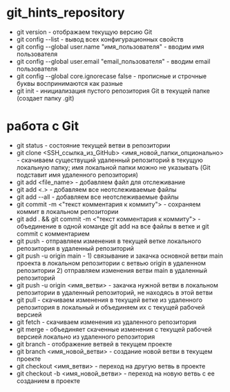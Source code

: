 # git_hints_repository

* git version - отображаем текущую версию Git
* git config --list - вывод вcех конфигурационных свойств 
* git config --global user.name "имя_пользователя" - вводим имя пользователя 
* git config --global user.email "email_пользователя" - вводим email пользователя 
* git config --global core.ignorecase false - прописные и строчные буквы воспринимаются как разные
* git init - инициализация пустого репозитория Git в текущей папке (создает папку .git) 


# работа с Git 
* git status - состояние текущей ветви в репозитории
* git clone <SSH_ссылка_из_GitHub> <имя_новой_папки_опционально> - скачиваем существущий удаленный репозиторий в текущую локальную папку; имя локальной папки 
можно не указывать (Git подставит имя удаленного репозитория)  
* git add <file_name> - добавляем файл для отслеживание
* git add <.> - добавляем все неотслеживаемые файлы
* git add --all - добавляем все неотслеживаемые файлы
* git commit -m <"текст комментария к коммиту"> - сохраняем коммит в локальном репозитории
* git add . && git commit -m <"текст комментария к коммиту"> - объединение в одной команде git add на все файлы в ветке и git commit с комментарием
* git push - отправляем изменения в текущей ветке локального репозитория в удаленный репозиторий
* git push -u origin main - 1) связывание и закачка основной ветви main проекта в локальном репозитории с ветвью origin в удаленном репозитории
                          2) отправляем изменения ветви main в удаленный репозиторий
* git push -u origin <имя_ветви> - закачка нужной ветви в локальном репозитории в удаленный репозиторий, не находясь в этой ветви
* git pull - скачиваем изменения в текущей ветке из удаленного репозитория в локальный и объединяем их с текущей рабочей версией
* git fetch - скачиваем изменения из удаленного репозитория
* git merge - объединяет скаченные изменения с текущей рабочей версией локально из удаленного репозитория
* git branch - отображение ветвей в текущем проекте
* git branch <имя_новой_ветви> - создание новой ветви в текущем проекте
* git checkout <имя_ветви> - переход на другую ветвь в проекте
* git checkout -b <имя_новой_ветви> - переход на новую ветвь с ее созданием в проекте

